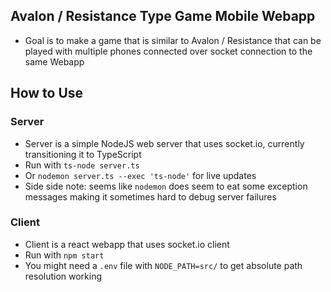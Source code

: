 ## Avalon / Resistance Type Game Mobile Webapp

- Goal is to make a game that is similar to Avalon / Resistance that can be played with multiple phones connected over socket connection to the same Webapp

## How to Use

### Server

- Server is a simple NodeJS web server that uses socket.io, currently transitioning it to TypeScript
- Run with `ts-node server.ts`
- Or `nodemon server.ts --exec 'ts-node'` for live updates
- Side side note: seems like `nodemon` does seem to eat some exception messages making it sometimes hard to debug server failures

### Client

- Client is a react webapp that uses socket.io client
- Run with `npm start`
- You might need a `.env` file with `NODE_PATH=src/` to get absolute path resolution working
